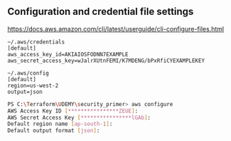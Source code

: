 ## Configuration and credential file settings
https://docs.aws.amazon.com/cli/latest/userguide/cli-configure-files.html 

~~~
~/.aws/credentials
[default]
aws_access_key_id=AKIAIOSFODNN7EXAMPLE
aws_secret_access_key=wJalrXUtnFEMI/K7MDENG/bPxRfiCYEXAMPLEKEY

~/.aws/config
[default]
region=us-west-2
output=json
~~~

```sh
PS C:\Terraform\UDEMY\security_primer> aws configure
AWS Access Key ID [****************ZEUE]:
AWS Secret Access Key [****************lGAb]:
Default region name [ap-south-1]:
Default output format [json]:
